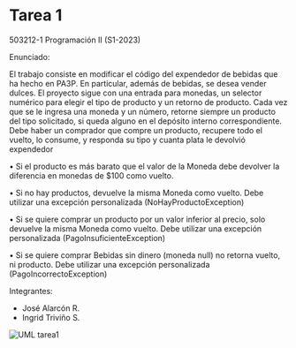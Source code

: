 # Tarea 1 
503212-1 Programación II (S1-2023)

Enunciado:

El trabajo consiste en modificar el código del expendedor de bebidas que ha hecho en PA3P. En particular, 
además de bebidas, se desea vender dulces. El proyecto sigue con una entrada para monedas, un selector 
numérico para elegir el tipo de producto y un retorno de producto. Cada vez que se le ingresa una moneda y un 
número, retorne siempre un producto del tipo solicitado, si queda alguno en el depósito interno correspondiente.
Debe haber un comprador que compre un producto, recupere todo el vuelto, lo consume, y responda su tipo y 
cuanta plata le devolvió expendedor

• Si el producto es más barato que el valor de la Moneda debe devolver la diferencia en monedas de $100 
como vuelto.

• Si no hay productos, devuelve la misma Moneda como vuelto. Debe utilizar una excepción personalizada 
(NoHayProductoException)

• Si se quiere comprar un producto por un valor inferior al precio, solo devuelve la misma Moneda como 
vuelto. Debe utilizar una excepción personalizada (PagoInsuficienteException)

• Si se quiere comprar Bebidas sin dinero (moneda null) no retorna vuelto, ni producto. Debe utilizar una 
excepción personalizada (PagoIncorrectoException)




Integrantes:
- José Alarcón R.
- Ingrid Triviño S.

![UML tarea1](https://user-images.githubusercontent.com/131918653/235595911-3d6eaa22-b802-42f3-9d50-2e188a22bf71.PNG)
